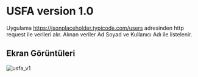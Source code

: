# USFA version 1.0

Uygulama https://jsonplaceholder.typicode.com/users adresinden http request ile verileri alır.
Alınan veriler Ad Soyad ve Kullanıcı Adı ile listelenir.

## Ekran Görüntüleri

![usfa_v1](https://user-images.githubusercontent.com/63808749/186419081-6a5c1ab6-0827-4eb0-8368-d01e30b49605.png)
